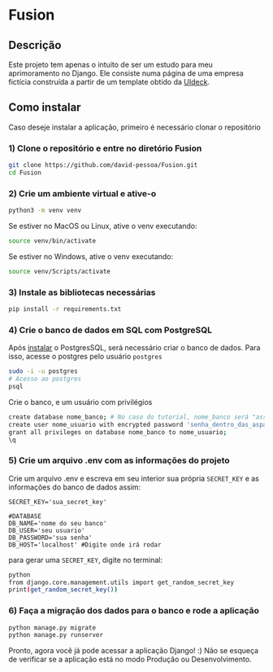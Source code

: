# Fusion

## Descrição
Este projeto tem apenas o intuito de ser um estudo para meu aprimoramento no Django. Ele consiste numa página de uma empresa fictícia construída a partir de um template obtido da <a href="https://uideck.com/">UIdeck</a>.

## Como instalar
Caso deseje instalar a aplicação, primeiro é necessário clonar o repositório

### 1) Clone o repositório e entre no diretório Fusion
```sh
git clone https://github.com/david-pessoa/Fusion.git
cd Fusion
```

### 2) Crie um ambiente virtual e ative-o
```sh
python3 -m venv venv
```

Se estiver no MacOS ou Linux, ative o venv executando:
```sh
source venv/bin/activate
```

Se estiver no Windows, ative o venv executando:
```sh
source venv/Scripts/activate
```

### 3) Instale as bibliotecas necessárias
```sh
pip install -r requirements.txt
```

### 4) Crie o banco de dados em SQL com PostgreSQL
Após <a href="https://www.postgresql.org/download/">instalar</a> o PostgresSQL, será necessário criar o banco de dados. Para isso, acesse o postgres pelo usuário `postgres`
```sh
sudo -i -u postgres
# Acesso ao postgres
psql
```

Crie o banco, e um usuário com privilégios
```sh
create database nome_banco; # No caso do tutorial, nome_banco será "asset_mobility_dev"
create user nome_usuario with encrypted password 'senha_dentro_das_aspas_simples'; # No caso do tutorial, nome_usuario será "asset_mobility_dev_user", e a senha será "asset_mobility_dev_password"
grant all privileges on database nome_banco to nome_usuario;
\q
```

### 5) Crie um arquivo .env com as informações do projeto
Crie um arquivo .env e escreva em seu interior sua própria `SECRET_KEY` e as informações do banco de dados assim:
```
SECRET_KEY='sua_secret_key'

#DATABASE
DB_NAME='nome do seu banco'
DB_USER='seu usuario'
DB_PASSWORD='sua senha'
DB_HOST='localhost' #Digite onde irá rodar
```
para gerar uma `SECRET_KEY`, digite no terminal:
```sh
python
from django.core.management.utils import get_random_secret_key
print(get_random_secret_key())
```

### 6) Faça a migração dos dados para o banco e rode a aplicação
```sh
python manage.py migrate
python manage.py runserver
```

Pronto, agora você já pode acessar a aplicação Django! :) Não se esqueça de verificar se a aplicação está no modo Produção ou Desenvolvimento.
